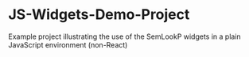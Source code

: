 # JS-Widgets-Demo-Project
Example project illustrating the use of the SemLookP widgets in a plain JavaScript environment (non-React)
